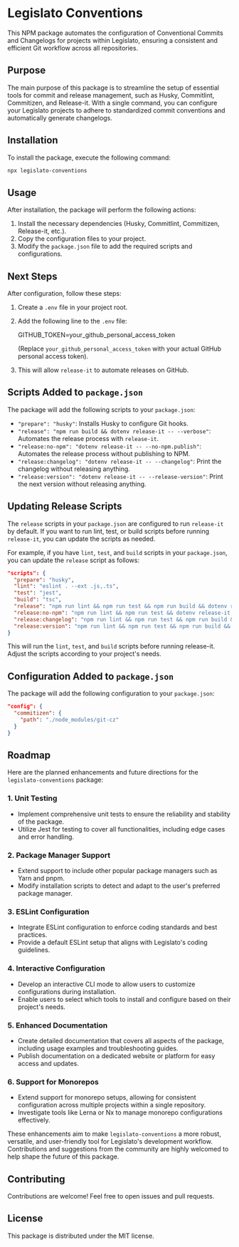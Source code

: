 # Legislato Conventions

This NPM package automates the configuration of Conventional Commits and Changelogs for projects within Legislato, ensuring a consistent and efficient Git workflow across all repositories.

## Purpose

The main purpose of this package is to streamline the setup of essential tools for commit and release management, such as Husky, Commitlint, Commitizen, and Release-it. With a single command, you can configure your Legislato projects to adhere to standardized commit conventions and automatically generate changelogs.

## Installation

To install the package, execute the following command:

```bash
npx legislato-conventions
```

## Usage

After installation, the package will perform the following actions:

1.  Install the necessary dependencies (Husky, Commitlint, Commitizen, Release-it, etc.).
2.  Copy the configuration files to your project.
3.  Modify the `package.json` file to add the required scripts and configurations.

## Next Steps

After configuration, follow these steps:

1.  Create a `.env` file in your project root.
2.  Add the following line to the `.env` file:

    GITHUB_TOKEN=your_github_personal_access_token

    (Replace `your_github_personal_access_token` with your actual GitHub personal access token).
3.  This will allow `release-it` to automate releases on GitHub.

## Scripts Added to `package.json`

The package will add the following scripts to your `package.json`:

* `"prepare": "husky"`: Installs Husky to configure Git hooks.
* `"release": "npm run build && dotenv release-it -- --verbose"`: Automates the release process with `release-it`.
* `"release:no-npm": "dotenv release-it -- --no-npm.publish"`: Automates the release process without publishing to NPM.
* `"release:changelog": "dotenv release-it -- --changelog"`: Print the changelog without releasing anything.
* `"release:version": "dotenv release-it -- --release-version"`: Print the next version without releasing anything.

## Updating Release Scripts

The `release` scripts in your `package.json` are configured to run `release-it` by default. If you want to run lint, test, or build scripts before running `release-it`, you can update the scripts as needed.

For example, if you have `lint`, `test`, and `build` scripts in your `package.json`, you can update the `release` script as follows:

```json
"scripts": {
  "prepare": "husky",
  "lint": "eslint . --ext .js,.ts",
  "test": "jest",
  "build": "tsc",
  "release": "npm run lint && npm run test && npm run build && dotenv release-it -- --verbose",
  "release:no-npm": "npm run lint && npm run test && dotenv release-it -- --no-npm.publish",
  "release:changelog": "npm run lint && npm run test && npm run build && dotenv release-it -- --changelog",
  "release:version": "npm run lint && npm run test && npm run build && dotenv release-it -- --release-version"
}
```

This will run the ```lint```, ```test```, and ```build``` scripts before running release-it. Adjust the scripts according to your project's needs.

## Configuration Added to `package.json`

The package will add the following configuration to your `package.json`:

```json
"config": {
  "commitizen": {
    "path": "./node_modules/git-cz"
  }
}
```

## Roadmap

Here are the planned enhancements and future directions for the `legislato-conventions` package:

### 1. Unit Testing

* Implement comprehensive unit tests to ensure the reliability and stability of the package.
* Utilize Jest for testing to cover all functionalities, including edge cases and error handling.

### 2. Package Manager Support

* Extend support to include other popular package managers such as Yarn and pnpm.
* Modify installation scripts to detect and adapt to the user's preferred package manager.

### 3. ESLint Configuration

* Integrate ESLint configuration to enforce coding standards and best practices.
* Provide a default ESLint setup that aligns with Legislato's coding guidelines.

### 4. Interactive Configuration

* Develop an interactive CLI mode to allow users to customize configurations during installation.
* Enable users to select which tools to install and configure based on their project's needs.

### 5. Enhanced Documentation

* Create detailed documentation that covers all aspects of the package, including usage examples and troubleshooting guides.
* Publish documentation on a dedicated website or platform for easy access and updates.

### 6. Support for Monorepos

* Extend support for monorepo setups, allowing for consistent configuration across multiple projects within a single repository.
* Investigate tools like Lerna or Nx to manage monorepo configurations effectively.

These enhancements aim to make `legislato-conventions` a more robust, versatile, and user-friendly tool for Legislato's development workflow. Contributions and suggestions from the community are highly welcomed to help shape the future of this package.

## Contributing

Contributions are welcome! Feel free to open issues and pull requests.

## License

This package is distributed under the MIT license.
